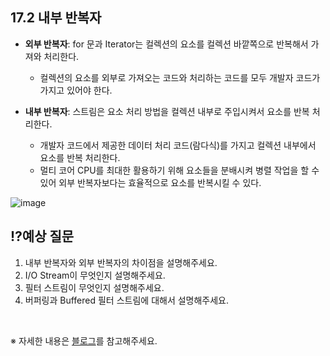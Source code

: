 ## 17.2 내부 반복자

- **외부 반복자**: for 문과 Iterator는 컬렉션의 요소를 컬렉션 바깥쪽으로 반복해서 가져와 처리한다.
  - 컬렉션의 요소를 외부로 가져오는 코드와 처리하는 코드를 모두 개발자 코드가 가지고 있어야 한다.

- **내부 반복자**: 스트림은 요소 처리 방법을 컬렉션 내부로 주입시켜서 요소를 반복 처리한다.
  - 개발자 코드에서 제공한 데이터 처리 코드(람다식)를 가지고 컬렉션 내부에서 요소를 반복 처리한다.
  - 멀티 코어 CPU를 최대한 활용하기 위해 요소들을 분배시켜 병렬 작업을 할 수 있어 외부 반복자보다는 효율적으로 요소를 반복시킬 수 있다.

![image](https://github.com/user-attachments/assets/9e7ac00c-7b0a-477c-9d25-d9cebece2874)

## ⁉️예상 질문

1. 내부 반복자와 외부 반복자의 차이점을 설명해주세요.
2. I/O Stream이 무엇인지 설명해주세요.
3. 필터 스트림이 무엇인지 설명해주세요.
4. 버퍼링과 Buffered 필터 스트림에 대해서 설명해주세요.

&nbsp;

※ 자세한 내용은 [블로그](https://mandusitstudy.tistory.com/374)를 참고해주세요.